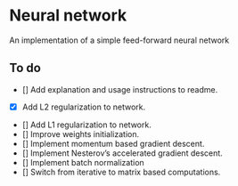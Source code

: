 # Neural network

An implementation of a simple feed-forward neural network

## To do

- [] Add explanation and usage instructions to readme.
- [x] Add L2 regularization to network.
- [] Add L1 regularization to network.
- [] Improve weights initialization.
- [] Implement momentum based gradient descent.
- [] Implement Nesterov’s accelerated gradient descent.
- [] Implement batch normalization
- [] Switch from iterative to matrix based computations.